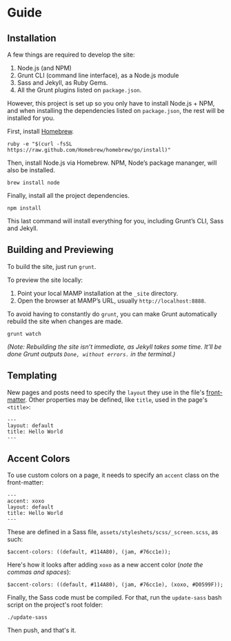 # Guide

## Installation

A few things are required to develop the site:

1. Node.js (and NPM)
2. Grunt CLI (command line interface), as a Node.js module
3. Sass and Jekyll, as Ruby Gems.
4. All the Grunt plugins listed on `package.json`.

However, this project is set up so you only have to install Node.js + NPM, and when installing the dependencies listed on `package.json`, the rest will be installed for you.

First, install [Homebrew](http://brew.sh).
```
ruby -e "$(curl -fsSL https://raw.github.com/Homebrew/homebrew/go/install)"
```

Then, install Node.js via Homebrew. NPM, Node’s package mananger, will also be installed.
```
brew install node
```

Finally, install all the project dependencies.
```
npm install
```

This last command will install everything for you, including Grunt’s CLI, Sass and Jekyll.

## Building and Previewing

To build the site, just run `grunt`.

To preview the site locally:

1. Point your local MAMP installation at the `_site` directory.
2. Open the browser at MAMP’s URL, usually `http://localhost:8888`.

To avoid having to constantly do `grunt`, you can make Grunt automatically rebuild the site when changes are made.
```
grunt watch
```

_(Note: Rebuilding the site isn’t immediate, as Jekyll takes some time. It’ll be done Grunt outputs `Done, without errors.` in the terminal.)_

## Templating

New pages and posts need to specify the `layout` they use in the file's [front-matter](http://jekyllrb.com/docs/frontmatter/). Other properties may be defined, like `title`, used in the page's `<title>`:

    ---
    layout: default
    title: Hello World
    ---

## Accent Colors

To use custom colors on a page, it needs to specify an `accent` class on the front-matter:

    ---
    accent: xoxo
    layout: default
    title: Hello World
    ---

These are defined in a Sass file, `assets/styleshets/scss/_screen.scss`, as such:

    $accent-colors: ((default, #114A80), (jam, #76cc1e));

Here's how it looks after adding `xoxo` as a new accent color (_note the commas and spaces_):

    $accent-colors: ((default, #114A80), (jam, #76cc1e), (xoxo, #D0599F));

Finally, the Sass code must be compiled. For that, run the `update-sass` bash script on the project's root folder:

    ./update-sass

Then push, and that's it.